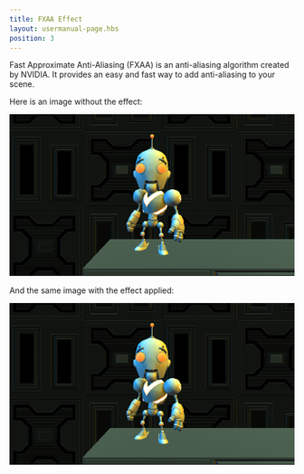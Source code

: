 ```yaml
---
title: FXAA Effect
layout: usermanual-page.hbs
position: 3
---
```


Fast Approximate Anti-Aliasing (FXAA) is an anti-aliasing algorithm created by NVIDIA. It provides an easy and fast way to add anti-aliasing to your scene.

Here is an image without the effect:

![Image without effect][1]

And the same image with the effect applied:

![Image with effect][1]

[1]: /images/platform/posteffects/without_effects.png
[2]: /images/platform/posteffects/with_fxaa.png